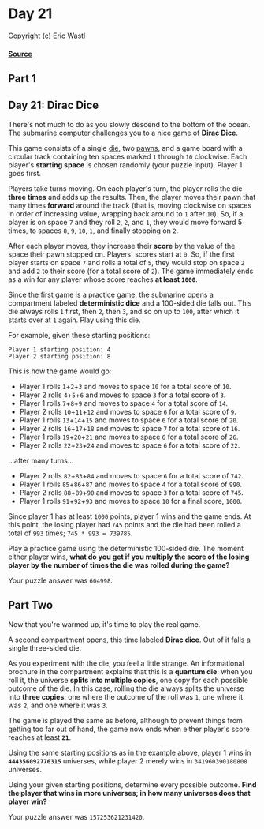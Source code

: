 # Day 21
Copyright (c) Eric Wastl
#### [Source](https://adventofcode.com/2021/day/21)

## Part 1
## Day 21: Dirac Dice

There's not much to do as you slowly descend to the bottom of the ocean. The submarine computer challenges you to a nice game of **Dirac Dice**.

This game consists of a single [die](https://en.wikipedia.org/wiki/Dice), two [pawns](https://en.wikipedia.org/wiki/Glossary_of_board_games#piece), and a game board with a circular track containing ten spaces marked `1` through `10` clockwise. Each player's **starting space** is chosen randomly (your puzzle input). Player 1 goes first.

Players take turns moving. On each player's turn, the player rolls the die **three times** and adds up the results. Then, the player moves their pawn that many times **forward** around the track (that is, moving clockwise on spaces in order of increasing value, wrapping back around to `1` after `10`). So, if a player is on space `7` and they roll `2`, `2`, and `1`, they would move forward 5 times, to spaces `8`, `9`, `10`, `1`, and finally stopping on `2`.

After each player moves, they increase their **score** by the value of the space their pawn stopped on. Players' scores start at `0`. So, if the first player starts on space `7` and rolls a total of `5`, they would stop on space `2` and add `2` to their score (for a total score of `2`). The game immediately ends as a win for any player whose score reaches **at least `1000`**.

Since the first game is a practice game, the submarine opens a compartment labeled **deterministic dice** and a 100-sided die falls out. This die always rolls `1` first, then `2`, then `3`, and so on up to `100`, after which it starts over at `1` again. Play using this die.

For example, given these starting positions:

```
Player 1 starting position: 4
Player 2 starting position: 8
```
This is how the game would go:

* Player 1 rolls `1`+`2`+`3` and moves to space `10` for a total score of `10`.
* Player 2 rolls `4`+`5`+`6` and moves to space `3` for a total score of `3`.
* Player 1 rolls `7`+`8`+`9` and moves to space `4` for a total score of `14`.
* Player 2 rolls `10`+`11`+`12` and moves to space `6` for a total score of `9`.
* Player 1 rolls `13`+`14`+`15` and moves to space `6` for a total score of `20`.
* Player 2 rolls `16`+`17`+`18` and moves to space `7` for a total score of `16`.
* Player 1 rolls `19`+`20`+`21` and moves to space `6` for a total score of `26`.
* Player 2 rolls `22`+`23`+`24` and moves to space `6` for a total score of `22`.

...after many turns...

* Player 2 rolls `82`+`83`+`84` and moves to space `6` for a total score of `742`.
* Player 1 rolls `85`+`86`+`87` and moves to space `4` for a total score of `990`.
* Player 2 rolls `88`+`89`+`90` and moves to space `3` for a total score of `745`.
* Player 1 rolls `91`+`92`+`93` and moves to space `10` for a final score, `1000`.

Since player 1 has at least `1000` points, player 1 wins and the game ends. At this point, the losing player had `745` points and the die had been rolled a total of `993` times; `745 * 993 = 739785`.

Play a practice game using the deterministic 100-sided die. The moment either player wins, **what do you get if you multiply the score of the losing player by the number of times the die was rolled during the game?**

Your puzzle answer was `604998`.

## Part Two

Now that you're warmed up, it's time to play the real game.

A second compartment opens, this time labeled **Dirac dice**. Out of it falls a single three-sided die.

As you experiment with the die, you feel a little strange. An informational brochure in the compartment explains that this is a **quantum die**: when you roll it, the universe **splits into multiple copies**, one copy for each possible outcome of the die. In this case, rolling the die always splits the universe into **three copies**: one where the outcome of the roll was `1`, one where it was `2`, and one where it was `3`.

The game is played the same as before, although to prevent things from getting too far out of hand, the game now ends when either player's score reaches at least **`21`**.

Using the same starting positions as in the example above, player 1 wins in **`444356092776315`** universes, while player 2 merely wins in `341960390180808` universes.

Using your given starting positions, determine every possible outcome. **Find the player that wins in more universes; in how many universes does that player win?**

Your puzzle answer was `157253621231420`.

